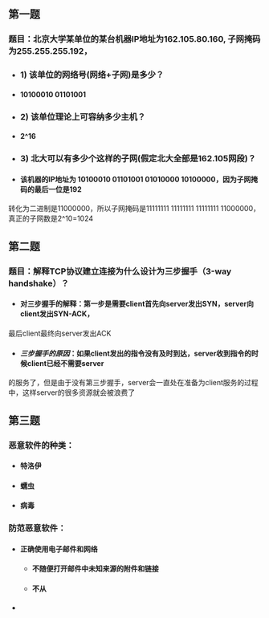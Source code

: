 ## 第一题
### 题目：北京大学某单位的某台机器IP地址为162.105.80.160, 子网掩码为255.255.255.192，
- ### 1) 该单位的网络号(网络+子网)是多少？
- #### 10100010 01101001
- ### 2) 该单位理论上可容纳多少主机？
- #### 2^16
- ### 3) 北大可以有多少个这样的子网(假定北大全部是162.105网段)？
- #### 该机器的IP地址为 10100010 01101001 01010000 10100000，因为子网掩码的最后一位是192
转化为二进制是11000000，所以子网掩码是11111111 11111111 11111111 11000000，真正的子网数是2^10=1024
## 第二题
### 题目：解释TCP协议建立连接为什么设计为三步握手（3-way handshake）？
- #### 对三步握手的解释：第一步是需要client首先向server发出SYN，server向client发出SYN-ACK，
最后client最终向server发出ACK
- #### _三步握手的原因_：如果client发出的指令没有及时到达，server收到指令的时候client已经不需要server
的服务了，但是由于没有第三步握手，server会一直处在准备为client服务的过程中，这样server的很多资源就会被浪费了
## 第三题
### 恶意软件的种类：
- #### 特洛伊
- #### 蠕虫
- #### 病毒
### 防范恶意软件：
- #### 正确使用电子邮件和网络
  - #### 不随便打开邮件中未知来源的附件和链接
  - #### 不从
- #### 
